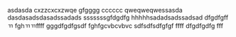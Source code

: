 asdasda
cxzzcxcxzwqe
gfgggg
cccccc
qweqweqwessasda
dasdasadsdasadssadads
sssssssgfdgdfg
hhhhhsadadsadssadsad
dfgdfgff
ㄲ
fghㄲㄲffff
gggdfgdfgsdf
fghfgcvbcvbvc
sdfsdfsdfgfgf
ffff
dfgdfgdfg
fff
